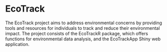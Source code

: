 # EcoTrack
The EcoTrack project aims to address environmental concerns by providing tools and resources for individuals to track and reduce their environmental impact. The project consists of the EcoTrackR package, which offers functions for environmental data analysis, and the EcoTrackApp Shiny web application.

